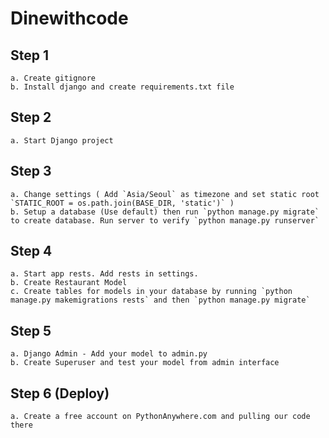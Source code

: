 # Dinewithcode

## Step 1 
	a. Create gitignore
	b. Install django and create requirements.txt file

## Step 2
	a. Start Django project

## Step 3
	a. Change settings ( Add `Asia/Seoul` as timezone and set static root `STATIC_ROOT = os.path.join(BASE_DIR, 'static')` )
	b. Setup a database (Use default) then run `python manage.py migrate` to create database. Run server to verify `python manage.py runserver`

## Step 4
	a. Start app rests. Add rests in settings. 
	b. Create Restaurant Model 
	c. Create tables for models in your database by running `python manage.py makemigrations rests` and then `python manage.py migrate`

## Step 5
	a. Django Admin - Add your model to admin.py
	b. Create Superuser and test your model from admin interface

## Step 6 (Deploy)
	a. Create a free account on PythonAnywhere.com and pulling our code there